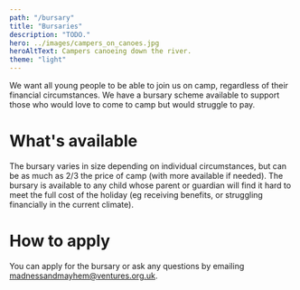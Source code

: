 ```yaml
---
path: "/bursary"
title: "Bursaries"
description: "TODO."
hero: ../images/campers_on_canoes.jpg
heroAltText: Campers canoeing down the river.
theme: "light"
---
```


We want all young people to be able to join us on camp, regardless of their financial circumstances. We have a bursary scheme available to support those who would love to come to camp but would struggle to pay.

# What's available

The bursary varies in size depending on individual circumstances, but can be as much as 2/3 the price of camp (with more available if needed). The bursary is available to any child whose parent or guardian will find it hard to meet the full cost of the holiday (eg receiving benefits, or struggling financially in the current climate).

# How to apply

You can apply for the bursary or ask any questions by emailing [madnessandmayhem@ventures.org.uk](mailto:madnessandmayhem@ventures.org.uk).
